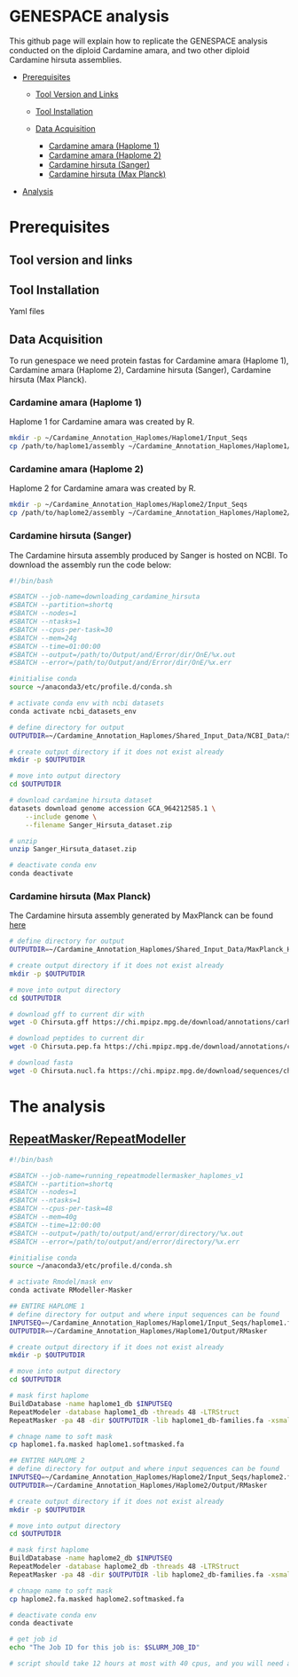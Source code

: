 # GENESPACE analysis

This github page will explain how to replicate the GENESPACE analysis conducted on the diploid Cardamine amara, and two other diploid Cardamine hirsuta assemblies.

+ [Prerequisites](#prerequisites)
  - [Tool Version and Links](#tool-version-and-links)
  - [Tool Installation](#tool-installation)
  - [Data Acquisition](#data-acquisition)
 
    - [Cardamine amara (Haplome 1)](#cardamine-amara-haplome-1)
    - [Cardamine amara (Haplome 2)](#cardamine-amara-haplome-2)
    - [Cardamine hirsuta (Sanger)](#cardamine-hirsuta-sanger)
    - [Cardamine hirsuta (Max Planck)](#cardamine-hirsuta-max-planck)
    
+ [Analysis](#the-analysis)
  


# Prerequisites

## Tool version and links

## Tool Installation
Yaml files

## Data Acquisition

To run genespace we need protein fastas for Cardamine amara (Haplome 1), Cardamine amara (Haplome 2), Cardamine hirsuta (Sanger), Cardamine hirsuta (Max Planck).

### Cardamine amara (Haplome 1)
Haplome 1 for Cardamine amara was created by R.

```bash
mkdir -p ~/Cardamine_Annotation_Haplomes/Haplome1/Input_Seqs
cp /path/to/haplome1/assembly ~/Cardamine_Annotation_Haplomes/Haplome1/Input_Seqs/haplome1.fa
```

### Cardamine amara (Haplome 2)
Haplome 2 for Cardamine amara was created by R.

```bash
mkdir -p ~/Cardamine_Annotation_Haplomes/Haplome2/Input_Seqs
cp /path/to/haplome2/assembly ~/Cardamine_Annotation_Haplomes/Haplome2/Input_Seqs/haplome2.fa
```

### Cardamine hirsuta (Sanger)
The Cardamine hirsuta assembly produced by Sanger is hosted on NCBI. To download the assembly run the code below:

```bash
#!/bin/bash

#SBATCH --job-name=downloading_cardamine_hirsuta
#SBATCH --partition=shortq
#SBATCH --nodes=1
#SBATCH --ntasks=1
#SBATCH --cpus-per-task=30
#SBATCH --mem=24g
#SBATCH --time=01:00:00
#SBATCH --output=/path/to/Output/and/Error/dir/OnE/%x.out
#SBATCH --error=/path/to/Output/and/Error/dir/OnE/%x.err

#initialise conda
source ~/anaconda3/etc/profile.d/conda.sh

# activate conda env with ncbi datasets
conda activate ncbi_datasets_env

# define directory for output
OUTPUTDIR=~/Cardamine_Annotation_Haplomes/Shared_Input_Data/NCBI_Data/Sanger_Hirsuta

# create output directory if it does not exist already
mkdir -p $OUTPUTDIR

# move into output directory
cd $OUTPUTDIR

# download cardamine hirsuta dataset
datasets download genome accession GCA_964212585.1 \
	--include genome \
	--filename Sanger_Hirsuta_dataset.zip

# unzip
unzip Sanger_Hirsuta_dataset.zip

# deactivate conda env
conda deactivate

```

### Cardamine hirsuta (Max Planck)
The Cardamine hirsuta assembly generated by MaxPlanck can be found [here](https://chi.mpipz.mpg.de/download/annotations)

```bash
# define directory for output
OUTPUTDIR=~/Cardamine_Annotation_Haplomes/Shared_Input_Data/MaxPlanck_Hirsuta

# create output directory if it does not exist already
mkdir -p $OUTPUTDIR

# move into output directory
cd $OUTPUTDIR

# download gff to current dir with
wget -O Chirsuta.gff https://chi.mpipz.mpg.de/download/annotations/carhr38.gff

# download peptides to current dir
wget -O Chirsuta.pep.fa https://chi.mpipz.mpg.de/download/annotations/carhr38.aa.fa

# download fasta
wget -O Chirsuta.nucl.fa https://chi.mpipz.mpg.de/download/sequences/chi_v1.fa
```
# The analysis

## <ins>RepeatMasker/RepeatModeller<ins>

```bash
#!/bin/bash

#SBATCH --job-name=running_repeatmodellermasker_haplomes_v1
#SBATCH --partition=shortq
#SBATCH --nodes=1
#SBATCH --ntasks=1
#SBATCH --cpus-per-task=48
#SBATCH --mem=40g
#SBATCH --time=12:00:00
#SBATCH --output=/path/to/output/and/error/directory/%x.out
#SBATCH --error=/path/to/output/and/error/directory/%x.err

#initialise conda
source ~/anaconda3/etc/profile.d/conda.sh

# activate Rmodel/mask env
conda activate RModeller-Masker

## ENTIRE HAPLOME 1
# define directory for output and where input sequences can be found
INPUTSEQ=~/Cardamine_Annotation_Haplomes/Haplome1/Input_Seqs/haplome1.fa
OUTPUTDIR=~/Cardamine_Annotation_Haplomes/Haplome1/Output/RMasker

# create output directory if it does not exist already
mkdir -p $OUTPUTDIR

# move into output directory
cd $OUTPUTDIR

# mask first haplome
BuildDatabase -name haplome1_db $INPUTSEQ
RepeatModeler -database haplome1_db -threads 48 -LTRStruct
RepeatMasker -pa 48 -dir $OUTPUTDIR -lib haplome1_db-families.fa -xsmall $INPUTSEQ

# chnage name to soft mask
cp haplome1.fa.masked haplome1.softmasked.fa

## ENTIRE HAPLOME 2
# define directory for output and where input sequences can be found
INPUTSEQ=~/Cardamine_Annotation_Haplomes/Haplome2/Input_Seqs/haplome2.fa
OUTPUTDIR=~/Cardamine_Annotation_Haplomes/Haplome2/Output/RMasker

# create output directory if it does not exist already
mkdir -p $OUTPUTDIR

# move into output directory
cd $OUTPUTDIR

# mask first haplome
BuildDatabase -name haplome2_db $INPUTSEQ
RepeatModeler -database haplome2_db -threads 48 -LTRStruct
RepeatMasker -pa 48 -dir $OUTPUTDIR -lib haplome2_db-families.fa -xsmall $INPUTSEQ

# chnage name to soft mask
cp haplome2.fa.masked haplome2.softmasked.fa

# deactivate conda env
conda deactivate

# get job id
echo "The Job ID for this job is: $SLURM_JOB_ID"

# script should take 12 hours at most with 40 cpus, and you will need at least 30 Gb of space
```


